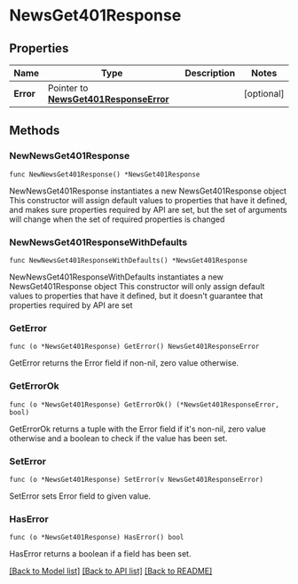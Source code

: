 # NewsGet401Response

## Properties

Name | Type | Description | Notes
------------ | ------------- | ------------- | -------------
**Error** | Pointer to [**NewsGet401ResponseError**](NewsGet401ResponseError.md) |  | [optional] 

## Methods

### NewNewsGet401Response

`func NewNewsGet401Response() *NewsGet401Response`

NewNewsGet401Response instantiates a new NewsGet401Response object
This constructor will assign default values to properties that have it defined,
and makes sure properties required by API are set, but the set of arguments
will change when the set of required properties is changed

### NewNewsGet401ResponseWithDefaults

`func NewNewsGet401ResponseWithDefaults() *NewsGet401Response`

NewNewsGet401ResponseWithDefaults instantiates a new NewsGet401Response object
This constructor will only assign default values to properties that have it defined,
but it doesn't guarantee that properties required by API are set

### GetError

`func (o *NewsGet401Response) GetError() NewsGet401ResponseError`

GetError returns the Error field if non-nil, zero value otherwise.

### GetErrorOk

`func (o *NewsGet401Response) GetErrorOk() (*NewsGet401ResponseError, bool)`

GetErrorOk returns a tuple with the Error field if it's non-nil, zero value otherwise
and a boolean to check if the value has been set.

### SetError

`func (o *NewsGet401Response) SetError(v NewsGet401ResponseError)`

SetError sets Error field to given value.

### HasError

`func (o *NewsGet401Response) HasError() bool`

HasError returns a boolean if a field has been set.


[[Back to Model list]](../README.md#documentation-for-models) [[Back to API list]](../README.md#documentation-for-api-endpoints) [[Back to README]](../README.md)


